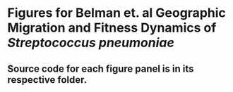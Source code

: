 # Figures for Belman et. al Geographic Migration and Fitness Dynamics of *Streptococcus pneumoniae*
## Source code for each figure panel is in its respective folder. 
